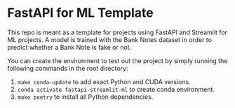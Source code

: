 # FastAPI for ML Template

This repo is meant as a template for projects using FastAPI and Streamlit for ML projects. A model is trained with the Bank Notes dataset in order to predict whether a Bank Note is fake or not.

You can create the environment to test out the project by simply running the following commands in the root directory:

1. `make conda-update` to add exact Python and CUDA versions.
2. `conda activate fastapi-streamlit-ml` to create conda environment.
3. `make poetry` to install all Python dependencies.

